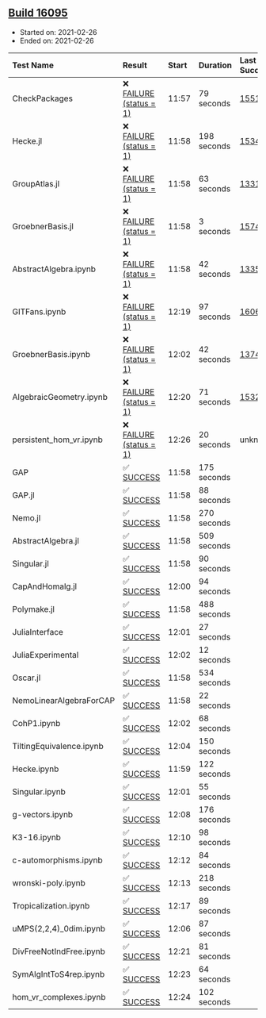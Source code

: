 ## [Build 16095](https://oscarci.mathematik.uni-kl.de/job/oscar/16095/)

* Started on: 2021-02-26
* Ended on: 2021-02-26

| Test Name    | Result | Start | Duration | Last Success | First Failure |
|:-------------|:-------|:------|:---------|:-------------|:--------------|
| CheckPackages | ❌ [FAILURE (status = 1)](https://oscarci.mathematik.uni-kl.de/job/oscar/16095/artifact/logs/build-16095/CheckPackages.log) | 11:57 | 79 seconds | [15514](https://oscarci.mathematik.uni-kl.de/job/oscar/15514/) | [15515](https://oscarci.mathematik.uni-kl.de/job/oscar/15515/) |
| Hecke.jl | ❌ [FAILURE (status = 1)](https://oscarci.mathematik.uni-kl.de/job/oscar/16095/artifact/logs/build-16095/Hecke.jl.log) | 11:58 | 198 seconds | [15344](https://oscarci.mathematik.uni-kl.de/job/oscar/15344/) | [15348](https://oscarci.mathematik.uni-kl.de/job/oscar/15348/) |
| GroupAtlas.jl | ❌ [FAILURE (status = 1)](https://oscarci.mathematik.uni-kl.de/job/oscar/16095/artifact/logs/build-16095/GroupAtlas.jl.log) | 11:58 | 63 seconds | [13311](https://oscarci.mathematik.uni-kl.de/job/oscar/13311/) | [13312](https://oscarci.mathematik.uni-kl.de/job/oscar/13312/) |
| GroebnerBasis.jl | ❌ [FAILURE (status = 1)](https://oscarci.mathematik.uni-kl.de/job/oscar/16095/artifact/logs/build-16095/GroebnerBasis.jl.log) | 11:58 | 3 seconds | [15745](https://oscarci.mathematik.uni-kl.de/job/oscar/15745/) | [15746](https://oscarci.mathematik.uni-kl.de/job/oscar/15746/) |
| AbstractAlgebra.ipynb | ❌ [FAILURE (status = 1)](https://oscarci.mathematik.uni-kl.de/job/oscar/16095/artifact/logs/build-16095/AbstractAlgebra.ipynb.log) | 11:58 | 42 seconds | [13355](https://oscarci.mathematik.uni-kl.de/job/oscar/13355/) | [13356](https://oscarci.mathematik.uni-kl.de/job/oscar/13356/) |
| GITFans.ipynb | ❌ [FAILURE (status = 1)](https://oscarci.mathematik.uni-kl.de/job/oscar/16095/artifact/logs/build-16095/GITFans.ipynb.log) | 12:19 | 97 seconds | [16068](https://oscarci.mathematik.uni-kl.de/job/oscar/16068/) | [16069](https://oscarci.mathematik.uni-kl.de/job/oscar/16069/) |
| GroebnerBasis.ipynb | ❌ [FAILURE (status = 1)](https://oscarci.mathematik.uni-kl.de/job/oscar/16095/artifact/logs/build-16095/GroebnerBasis.ipynb.log) | 12:02 | 42 seconds | [13748](https://oscarci.mathematik.uni-kl.de/job/oscar/13748/) | [13749](https://oscarci.mathematik.uni-kl.de/job/oscar/13749/) |
| AlgebraicGeometry.ipynb | ❌ [FAILURE (status = 1)](https://oscarci.mathematik.uni-kl.de/job/oscar/16095/artifact/logs/build-16095/AlgebraicGeometry.ipynb.log) | 12:20 | 71 seconds | [15322](https://oscarci.mathematik.uni-kl.de/job/oscar/15322/) | [15323](https://oscarci.mathematik.uni-kl.de/job/oscar/15323/) |
| persistent_hom_vr.ipynb | ❌ [FAILURE (status = 1)](https://oscarci.mathematik.uni-kl.de/job/oscar/16095/artifact/logs/build-16095/persistent_hom_vr.ipynb.log) | 12:26 | 20 seconds | unknown | unknown |
| GAP | ✅ [SUCCESS](https://oscarci.mathematik.uni-kl.de/job/oscar/16095/artifact/logs/build-16095/GAP.log) | 11:58 | 175 seconds |  |  |
| GAP.jl | ✅ [SUCCESS](https://oscarci.mathematik.uni-kl.de/job/oscar/16095/artifact/logs/build-16095/GAP.jl.log) | 11:58 | 88 seconds |  |  |
| Nemo.jl | ✅ [SUCCESS](https://oscarci.mathematik.uni-kl.de/job/oscar/16095/artifact/logs/build-16095/Nemo.jl.log) | 11:58 | 270 seconds |  |  |
| AbstractAlgebra.jl | ✅ [SUCCESS](https://oscarci.mathematik.uni-kl.de/job/oscar/16095/artifact/logs/build-16095/AbstractAlgebra.jl.log) | 11:58 | 509 seconds |  |  |
| Singular.jl | ✅ [SUCCESS](https://oscarci.mathematik.uni-kl.de/job/oscar/16095/artifact/logs/build-16095/Singular.jl.log) | 11:58 | 90 seconds |  |  |
| CapAndHomalg.jl | ✅ [SUCCESS](https://oscarci.mathematik.uni-kl.de/job/oscar/16095/artifact/logs/build-16095/CapAndHomalg.jl.log) | 12:00 | 94 seconds |  |  |
| Polymake.jl | ✅ [SUCCESS](https://oscarci.mathematik.uni-kl.de/job/oscar/16095/artifact/logs/build-16095/Polymake.jl.log) | 11:58 | 488 seconds |  |  |
| JuliaInterface | ✅ [SUCCESS](https://oscarci.mathematik.uni-kl.de/job/oscar/16095/artifact/logs/build-16095/JuliaInterface.log) | 12:01 | 27 seconds |  |  |
| JuliaExperimental | ✅ [SUCCESS](https://oscarci.mathematik.uni-kl.de/job/oscar/16095/artifact/logs/build-16095/JuliaExperimental.log) | 12:02 | 12 seconds |  |  |
| Oscar.jl | ✅ [SUCCESS](https://oscarci.mathematik.uni-kl.de/job/oscar/16095/artifact/logs/build-16095/Oscar.jl.log) | 11:58 | 534 seconds |  |  |
| NemoLinearAlgebraForCAP | ✅ [SUCCESS](https://oscarci.mathematik.uni-kl.de/job/oscar/16095/artifact/logs/build-16095/NemoLinearAlgebraForCAP.log) | 11:58 | 22 seconds |  |  |
| CohP1.ipynb | ✅ [SUCCESS](https://oscarci.mathematik.uni-kl.de/job/oscar/16095/artifact/logs/build-16095/CohP1.ipynb.log) | 12:02 | 68 seconds |  |  |
| TiltingEquivalence.ipynb | ✅ [SUCCESS](https://oscarci.mathematik.uni-kl.de/job/oscar/16095/artifact/logs/build-16095/TiltingEquivalence.ipynb.log) | 12:04 | 150 seconds |  |  |
| Hecke.ipynb | ✅ [SUCCESS](https://oscarci.mathematik.uni-kl.de/job/oscar/16095/artifact/logs/build-16095/Hecke.ipynb.log) | 11:59 | 122 seconds |  |  |
| Singular.ipynb | ✅ [SUCCESS](https://oscarci.mathematik.uni-kl.de/job/oscar/16095/artifact/logs/build-16095/Singular.ipynb.log) | 12:01 | 55 seconds |  |  |
| g-vectors.ipynb | ✅ [SUCCESS](https://oscarci.mathematik.uni-kl.de/job/oscar/16095/artifact/logs/build-16095/g-vectors.ipynb.log) | 12:08 | 176 seconds |  |  |
| K3-16.ipynb | ✅ [SUCCESS](https://oscarci.mathematik.uni-kl.de/job/oscar/16095/artifact/logs/build-16095/K3-16.ipynb.log) | 12:10 | 98 seconds |  |  |
| c-automorphisms.ipynb | ✅ [SUCCESS](https://oscarci.mathematik.uni-kl.de/job/oscar/16095/artifact/logs/build-16095/c-automorphisms.ipynb.log) | 12:12 | 84 seconds |  |  |
| wronski-poly.ipynb | ✅ [SUCCESS](https://oscarci.mathematik.uni-kl.de/job/oscar/16095/artifact/logs/build-16095/wronski-poly.ipynb.log) | 12:13 | 218 seconds |  |  |
| Tropicalization.ipynb | ✅ [SUCCESS](https://oscarci.mathematik.uni-kl.de/job/oscar/16095/artifact/logs/build-16095/Tropicalization.ipynb.log) | 12:17 | 89 seconds |  |  |
| uMPS(2,2,4)_0dim.ipynb | ✅ [SUCCESS](https://oscarci.mathematik.uni-kl.de/job/oscar/16095/artifact/logs/build-16095/uMPS-2-2-4-_0dim.ipynb.log) | 12:06 | 87 seconds |  |  |
| DivFreeNotIndFree.ipynb | ✅ [SUCCESS](https://oscarci.mathematik.uni-kl.de/job/oscar/16095/artifact/logs/build-16095/DivFreeNotIndFree.ipynb.log) | 12:21 | 81 seconds |  |  |
| SymAlgIntToS4rep.ipynb | ✅ [SUCCESS](https://oscarci.mathematik.uni-kl.de/job/oscar/16095/artifact/logs/build-16095/SymAlgIntToS4rep.ipynb.log) | 12:23 | 64 seconds |  |  |
| hom_vr_complexes.ipynb | ✅ [SUCCESS](https://oscarci.mathematik.uni-kl.de/job/oscar/16095/artifact/logs/build-16095/hom_vr_complexes.ipynb.log) | 12:24 | 102 seconds |  |  |
